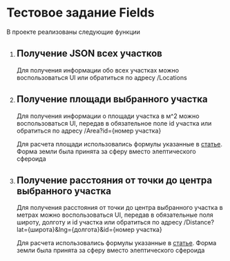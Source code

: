 <h1>Тестовое задание Fields</h1>

<P>В проекте реализованы следующие функции</P>

<ol>
  <li>
    <h2>Получение JSON всех участков</h2>
    <p>Для получения информации обо всех участках можно воспользоваться UI или обратиться по адресу /Locations </p>
  </li>
  <li>
    <h2>Получение площади выбранного участка</h2>
    <p>Для получения информации о площади участка в м^2 можно воспользоваться UI, передав в обязательное поле id участка или обратиться по адресу /Area?id={номер участка}</p>
    <p>Для расчета площади использовались формулы указанные в <a href="https://wiki.gis-lab.info/index.php?title=Вычисление_площади_полигона_на_сфере_и_на_эллипсоиде">статье</a>. Форма земли была принята за сферу вместо элептического сфероида</p>
  </li>
  <li>
    <h2>Получение расстояния от точки до центра выбранного участка</h2>
    <p>Для получения расстояния от точки до центра выбранного участка в метрах можно воспользоваться UI, передав в обязательные поля широту, долготу и id участка или обратиться по адресу /Distance?lat={широта}&lng={долгота}&id={номер участка}</p>
    <p>Для расчета использовались формулы указанные в <a href="https://en.wikipedia.org/wiki/Haversine_formula">статье</a>. Форма земли была принята за сферу вместо элептического сфероида</p>
  </li>
</ol>
